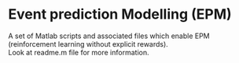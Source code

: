 # Event prediction Modelling (EPM)
A set of Matlab scripts and associated files which enable EPM (reinforcement learning without explicit rewards).</br>
Look at readme.m file for more information.
